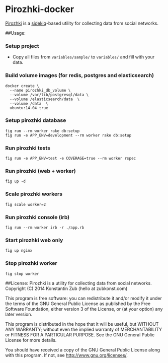 Pirozhki-docker
========
[Pirozhki](https://github.com/ZubKonst/pirozhki) is a [sidekiq](http://sidekiq.org)-based utility for collecting data from social networks.

##Usage:

### Setup project
- Copy all files from `variables/sample/` to `variables/` and fill with your data.

### Build volume images (for redis, postgres and elasticsearch)
```
docker create \
  --name pirozhki_db_volume \
  --volume /var/lib/postgresql/data \
  --volume /elasticsearch/data  \
  --volume /data  \
  ubuntu:14.04 true
```

### Setup pirozhki database
```
fig run --rm worker rake db:setup
fig run -e APP_ENV=development --rm worker rake db:setup
```

### Run pirozhki tests
```
fig run -e APP_ENV=test -e COVERAGE=true --rm worker rspec
```

### Run pirozhki (web + worker)
```
fig up -d
```

### Scale pirozhki workers
```
fig scale worker=2
```

### Run pirozhki console (irb)
```
fig run --rm worker irb -r ./app.rb
```

### Start pirozhki web only
```
fig up nginx
```

### Stop pirozhki worker
```
fig stop worker
```


##License:
Pirozhki is a utility for collecting data from social networks.
Copyright (C) 2014  Konstantin Zub (hello at zubkonst.com)

This program is free software: you can redistribute it and/or modify
it under the terms of the GNU General Public License as published by
the Free Software Foundation, either version 3 of the License, or
(at your option) any later version.

This program is distributed in the hope that it will be useful,
but WITHOUT ANY WARRANTY; without even the implied warranty of
MERCHANTABILITY or FITNESS FOR A PARTICULAR PURPOSE.  See the
GNU General Public License for more details.

You should have received a copy of the GNU General Public License
along with this program.  If not, see <http://www.gnu.org/licenses/>.
